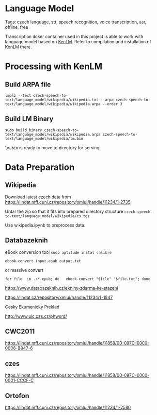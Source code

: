 # Language Model

Tags: czech language, stt, speech recognition, voice transcription, asr, offline, free

Transcription dcker container used in this project is able to work with language model based on [KenLM](https://github.com/kpu/kenlm). Refer to compilation and installation of KenLM there.

# Processing with KenLM

## Build ARPA file
```
lmplz --text czech-speech-to-text/language_model/wikipedia/wikipedia.txt --arpa czech-speech-to-text/language_model/wikipedia/wikipedia.arpa --order 3
```

## Build LM Binary
```
sudo build_binary czech-speech-to-text/language_model/wikipedia/wikipedia.arpa czech-speech-to-text/language_model/wikipedia/lm.bin
```

```lm.bin``` is ready to move to directory for serving.


# Data Preparation

## Wikipedia
Download latest czech data from https://lindat.mff.cuni.cz/repository/xmlui/handle/11234/1-2735. 

Untar the zip so that it fits into prepared directory structure ```czech-speech-to-text/language_model/wikipedia/cs.tgz```

Use wikipedia.ipynb to preprocess data.

## Databazeknih
eBook conversion tool ```sudo aptitude instal calibre```
```
ebook-convert input.epub output.txt
```

or massive convert
```
for file  in ./*.epub; do   ebook-convert "$file" "$file.txt"; done
```

https://www.databazeknih.cz/eknihy-zdarma-ke-stazeni

https://lindat.cz/repository/xmlui/handle/11234/1-1847

Cesky Ekumenicky Preklad

http://www.ujc.cas.cz/phword/

## CWC2011
https://lindat.mff.cuni.cz/repository/xmlui/handle/11858/00-097C-0000-0006-B847-6

## czes
https://lindat.mff.cuni.cz/repository/xmlui/handle/11858/00-097C-0000-0001-CCCF-C

## Ortofon
https://lindat.mff.cuni.cz/repository/xmlui/handle/11234/1-2580

